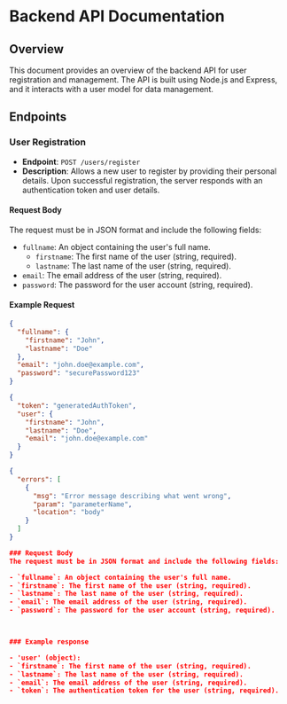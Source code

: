 # Backend API Documentation

## Overview
This document provides an overview of the backend API for user registration and management. The API is built using Node.js and Express, and it interacts with a user model for data management.

## Endpoints

### User Registration
- **Endpoint**: `POST /users/register`
- **Description**: Allows a new user to register by providing their personal details. Upon successful registration, the server responds with an authentication token and user details.

#### Request Body
The request must be in JSON format and include the following fields:
- `fullname`: An object containing the user's full name.
  - `firstname`: The first name of the user (string, required).
  - `lastname`: The last name of the user (string, required).
- `email`: The email address of the user (string, required).
- `password`: The password for the user account (string, required).

#### Example Request
```json
{
  "fullname": {
    "firstname": "John",
    "lastname": "Doe"
  },
  "email": "john.doe@example.com",
  "password": "securePassword123"
}

{
  "token": "generatedAuthToken",
  "user": {
    "firstname": "John",
    "lastname": "Doe",
    "email": "john.doe@example.com"
  }
}

{
  "errors": [
    {
      "msg": "Error message describing what went wrong",
      "param": "parameterName",
      "location": "body"
    }
  ]
}

### Request Body
The request must be in JSON format and include the following fields:

- `fullname`: An object containing the user's full name.
- `firstname`: The first name of the user (string, required).
- `lastname`: The last name of the user (string, required).
- `email`: The email address of the user (string, required).
- `password`: The password for the user account (string, required).



### Example response

- 'user' (object):
- `firstname`: The first name of the user (string, required).
- `lastname`: The last name of the user (string, required).
- `email`: The email address of the user (string, required).
- `token`: The authentication token for the user (string, required).






